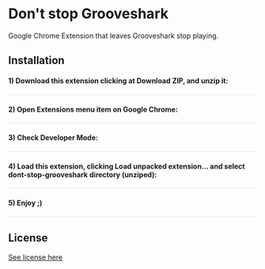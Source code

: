 # Don't stop Grooveshark

Google Chrome Extension that leaves Grooveshark stop playing.

## Installation

#### 1) Download this extension clicking at **Download ZIP**, and unzip it:
<img src="https://raw.githubusercontent.com/fdaciuk/dont-stop-grooveshark/master/install-images/01-download.png" alt="" style="border: 1px solid #f0f0f0; display: block; margin: 5px 0 20px;">

#### 2) Open **Extensions** menu item on Google Chrome:
<img src="https://raw.githubusercontent.com/fdaciuk/dont-stop-grooveshark/master/install-images/02-extensions.png" alt="" style="border: 1px solid #f0f0f0; display: block; margin: 5px 0 20px;">

#### 3) Check **Developer Mode**:
<img src="https://raw.githubusercontent.com/fdaciuk/dont-stop-grooveshark/master/install-images/03-developer-mode.png" alt="" style="border: 1px solid #f0f0f0; display: block; margin: 5px 0 20px;">

#### 4) Load this extension, clicking **Load unpacked extension...** and select **dont-stop-grooveshark** directory (unziped):
<img src="https://raw.githubusercontent.com/fdaciuk/dont-stop-grooveshark/master/install-images/04-load-extension.png" alt="" style="border: 1px solid #f0f0f0; display: block; margin: 5px 0 20px;">

#### 5) Enjoy ;)
<img src="https://raw.githubusercontent.com/fdaciuk/dont-stop-grooveshark/master/install-images/05-enjoy.png" alt="" style="border: 1px solid #f0f0f0; display: block; margin: 5px 0 20px;">

## License

[See license here](https://github.com/fdaciuk/dont-stop-grooveshark/blob/master/LICENSE.md)